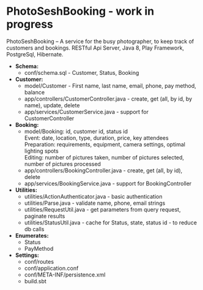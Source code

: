 # PhotoSeshBooking - work in progress
PhotoSeshBooking – A service for the busy photographer, to keep track of customers and bookings. 
RESTful Api Server, Java 8, Play Framework, PostgreSql, Hibernate.
<ul>

  <li>
    <b>Schema: </b>
    <ul>
    <li>conf/schema.sql - Customer, Status, Booking</li>
    </ul>
  </li>
  <li>
    <b>Customer:</b>
    <ul>
    <li>model/Customer - First name, last name, email, phone, pay method, balance</li>
    <li>app/controllers/CustomerController.java - create, get (all, by id, by name), update, delete</li>
    <li>app/services/CustomerService.java - support for CustomerController</li>
    </ul>
  </li>
  <li>
    <b>Booking:</b>
    <ul>
        <li>model/Booking: id, customer id, status id <br>
        Event: date, location, type, duration, price, key attendees <br>
        Preparation: requirements, equipment, camera settings, optimal lighting spots <br>
        Editing: number of pictures taken, number of pictures selected, number of pictures processed
        </li>
        <li>app/controllers/BookingController.java - create, get (all, by id), delete</li>
        <li>app/services/BookingService.java - support for BookingController</li>
        </ul>
  </li>
  <li>
    <b>Utilities:</b>
    <ul>
    <li>utilities/ActionAuthenticator.java - basic authentication</li>
    <li>utilities/Parse.java - validate name, phone, email strings</li>
    <li>utilities/RequestUtil.java - get parameters from query request, paginate results</li>
    <li>utilities/StatusUtil.java - cache for Status, state, status id - to reduce db calls</li>
    </ul>
  </li>
  <li>
    <b>Enumerates:</b>
    <ul>
    <li>Status</li>
    <li>PayMethod</li>
    </ul>
  </li>
  <li>
    <b>Settings:</b>
    <ul>
    <li>conf/routes</li>
    <li>conf/application.conf</li>
    <li>conf/META-INF/persistence.xml</li>
    <li>build.sbt</li>
    </ul>
  </li>
</ul>
